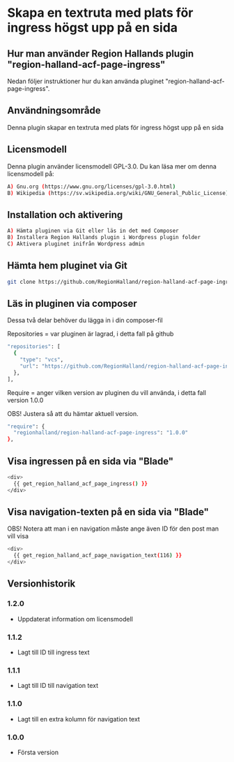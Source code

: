 # Skapa en textruta med plats för ingress högst upp på en sida

## Hur man använder Region Hallands plugin "region-halland-acf-page-ingress"

Nedan följer instruktioner hur du kan använda pluginet "region-halland-acf-page-ingress".


## Användningsområde

Denna plugin skapar en textruta med plats för ingress högst upp på en sida


## Licensmodell

Denna plugin använder licensmodell GPL-3.0. Du kan läsa mer om denna licensmodell på:
```sh
A) Gnu.org (https://www.gnu.org/licenses/gpl-3.0.html)
B) Wikipedia (https://sv.wikipedia.org/wiki/GNU_General_Public_License)
```

## Installation och aktivering

```sh
A) Hämta pluginen via Git eller läs in det med Composer
B) Installera Region Hallands plugin i Wordpress plugin folder
C) Aktivera pluginet inifrån Wordpress admin
```


## Hämta hem pluginet via Git

```sh
git clone https://github.com/RegionHalland/region-halland-acf-page-ingress.git
```


## Läs in pluginen via composer

Dessa två delar behöver du lägga in i din composer-fil

Repositories = var pluginen är lagrad, i detta fall på github

```sh
"repositories": [
  {
    "type": "vcs",
    "url": "https://github.com/RegionHalland/region-halland-acf-page-ingress.git"
  },
],
```
Require = anger vilken version av pluginen du vill använda, i detta fall version 1.0.0

OBS! Justera så att du hämtar aktuell version.

```sh
"require": {
  "regionhalland/region-halland-acf-page-ingress": "1.0.0"
},
```


## Visa ingressen på en sida via "Blade"

```sh
<div>
  {{ get_region_halland_acf_page_ingress() }}
</div>
```

## Visa navigation-texten på en sida via "Blade"

OBS! Notera att man i en navigation måste ange även ID för den post man vill visa 

```sh
<div>
  {{ get_region_halland_acf_page_navigation_text(116) }}
</div>
```

## Versionhistorik

### 1.2.0
- Uppdaterat information om licensmodell

### 1.1.2
- Lagt till ID till ingress text

### 1.1.1
- Lagt till ID till navigation text

### 1.1.0
- Lagt till en extra kolumn för navigation text

### 1.0.0
- Första version